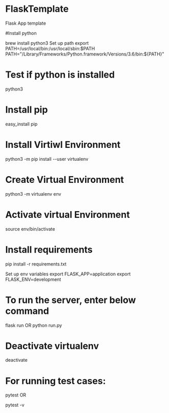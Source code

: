 # FlaskTemplate
Flask App template

#Install python

brew install python3
Set up path
export PATH=/usr/local/bin:/usr/local/sbin:$PATH
PATH="/Library/Frameworks/Python.framework/Versions/3.6/bin:${PATH}"

# Test if python is installed
python3

# Install pip
easy_install pip

# Install Virtiwl Environment
python3 -m pip install --user virtualenv

# Create Virtual Environment
python3 -m virtualenv env

# Activate virtual Environment
source env/bin/activate

# Install requirements
pip install -r requirements.txt

Set up env variables
export FLASK_APP=application
export FLASK_ENV=development

# To run the server, enter below command
flask run
OR
python run.py

# Deactivate virtualenv
deactivate

# For running test cases:
pytest OR

pytest -v
